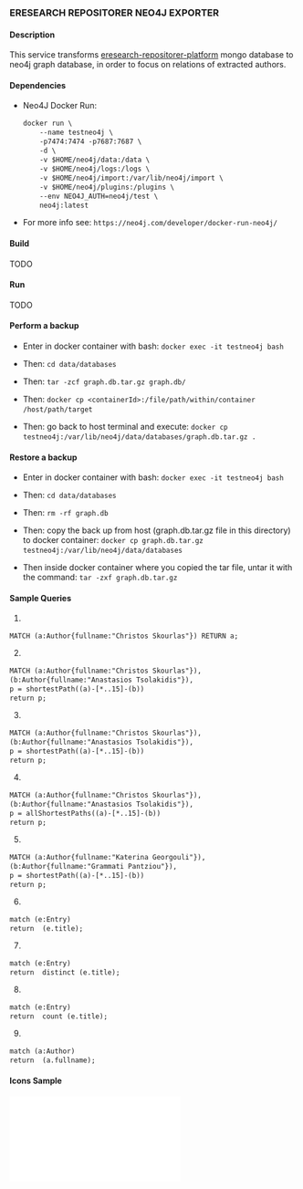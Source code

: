 ### ERESEARCH REPOSITORER NEO4J EXPORTER

#### Description

This service transforms [eresearch-repositorer-platform](https://github.com/chriniko13/eresearch-repositorer-platform) mongo database to neo4j graph database,
in order to focus on relations of extracted authors.


#### Dependencies

* Neo4J Docker Run:
    ```
    docker run \
        --name testneo4j \
        -p7474:7474 -p7687:7687 \
        -d \
        -v $HOME/neo4j/data:/data \
        -v $HOME/neo4j/logs:/logs \
        -v $HOME/neo4j/import:/var/lib/neo4j/import \
        -v $HOME/neo4j/plugins:/plugins \
        --env NEO4J_AUTH=neo4j/test \
        neo4j:latest
    ```
    
* For more info see: `https://neo4j.com/developer/docker-run-neo4j/`


#### Build
TODO


#### Run
TODO


#### Perform a backup
* Enter in docker container with bash: `docker exec -it testneo4j bash`

* Then: `cd data/databases`

* Then: `tar -zcf graph.db.tar.gz graph.db/`

* Then: `docker cp <containerId>:/file/path/within/container /host/path/target`

* Then: go back to host terminal and execute: `docker cp testneo4j:/var/lib/neo4j/data/databases/graph.db.tar.gz .`


#### Restore a backup
* Enter in docker container with bash: `docker exec -it testneo4j bash`

* Then: `cd data/databases`

* Then: `rm -rf graph.db`

* Then: copy the back up from host (graph.db.tar.gz file in this directory) to docker container: `docker cp graph.db.tar.gz testneo4j:/var/lib/neo4j/data/databases`

* Then inside docker container where you copied the tar file, untar it with the command: `tar -zxf graph.db.tar.gz`



#### Sample Queries

1.
```
MATCH (a:Author{fullname:"Christos Skourlas"}) RETURN a;
```

2.
```
MATCH (a:Author{fullname:"Christos Skourlas"}), (b:Author{fullname:"Anastasios Tsolakidis"}),
p = shortestPath((a)-[*..15]-(b))
return p;
```

3.
```
MATCH (a:Author{fullname:"Christos Skourlas"}), (b:Author{fullname:"Anastasios Tsolakidis"}),
p = shortestPath((a)-[*..15]-(b))
return p;
```

4.
```
MATCH (a:Author{fullname:"Christos Skourlas"}), (b:Author{fullname:"Anastasios Tsolakidis"}),
p = allShortestPaths((a)-[*..15]-(b))
return p;
```

5.
```
MATCH (a:Author{fullname:"Katerina Georgouli"}), (b:Author{fullname:"Grammati Pantziou"}),
p = shortestPath((a)-[*..15]-(b))
return p;
```

6.
```
match (e:Entry)
return  (e.title);
```

7.
```
match (e:Entry)
return  distinct (e.title);
```

8.
```
match (e:Entry)
return  count (e.title);
```

9.
```
match (a:Author)
return  (a.fullname);
```

#### Icons Sample
![](sample1.pdf)

